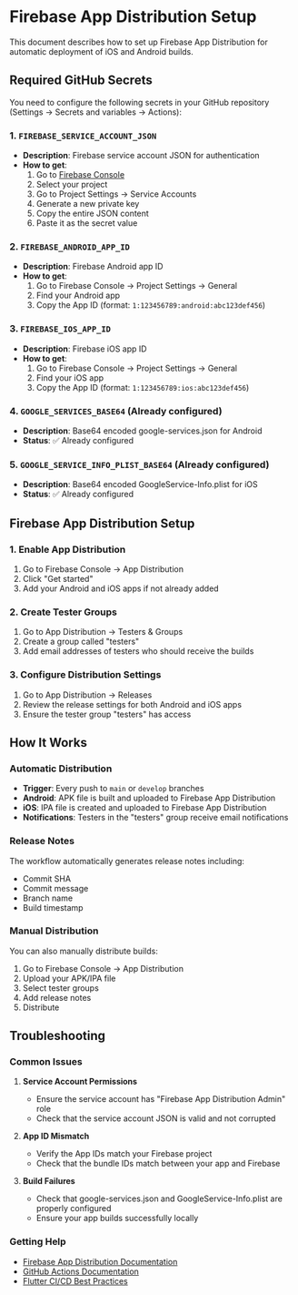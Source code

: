 # Firebase App Distribution Setup

This document describes how to set up Firebase App Distribution for automatic deployment of iOS and Android builds.

## Required GitHub Secrets

You need to configure the following secrets in your GitHub repository (Settings → Secrets and variables → Actions):

### 1. `FIREBASE_SERVICE_ACCOUNT_JSON`
- **Description**: Firebase service account JSON for authentication
- **How to get**:
  1. Go to [Firebase Console](https://console.firebase.google.com/)
  2. Select your project
  3. Go to Project Settings → Service Accounts
  4. Generate a new private key
  5. Copy the entire JSON content
  6. Paste it as the secret value

### 2. `FIREBASE_ANDROID_APP_ID`
- **Description**: Firebase Android app ID
- **How to get**:
  1. Go to Firebase Console → Project Settings → General
  2. Find your Android app
  3. Copy the App ID (format: `1:123456789:android:abc123def456`)

### 3. `FIREBASE_IOS_APP_ID`
- **Description**: Firebase iOS app ID
- **How to get**:
  1. Go to Firebase Console → Project Settings → General
  2. Find your iOS app
  3. Copy the App ID (format: `1:123456789:ios:abc123def456`)

### 4. `GOOGLE_SERVICES_BASE64` (Already configured)
- **Description**: Base64 encoded google-services.json for Android
- **Status**: ✅ Already configured

### 5. `GOOGLE_SERVICE_INFO_PLIST_BASE64` (Already configured)
- **Description**: Base64 encoded GoogleService-Info.plist for iOS
- **Status**: ✅ Already configured

## Firebase App Distribution Setup

### 1. Enable App Distribution
1. Go to Firebase Console → App Distribution
2. Click "Get started"
3. Add your Android and iOS apps if not already added

### 2. Create Tester Groups
1. Go to App Distribution → Testers & Groups
2. Create a group called "testers"
3. Add email addresses of testers who should receive the builds

### 3. Configure Distribution Settings
1. Go to App Distribution → Releases
2. Review the release settings for both Android and iOS apps
3. Ensure the tester group "testers" has access

## How It Works

### Automatic Distribution
- **Trigger**: Every push to `main` or `develop` branches
- **Android**: APK file is built and uploaded to Firebase App Distribution
- **iOS**: IPA file is created and uploaded to Firebase App Distribution
- **Notifications**: Testers in the "testers" group receive email notifications

### Release Notes
The workflow automatically generates release notes including:
- Commit SHA
- Commit message
- Branch name
- Build timestamp

### Manual Distribution
You can also manually distribute builds:
1. Go to Firebase Console → App Distribution
2. Upload your APK/IPA file
3. Select tester groups
4. Add release notes
5. Distribute

## Troubleshooting

### Common Issues

1. **Service Account Permissions**
   - Ensure the service account has "Firebase App Distribution Admin" role
   - Check that the service account JSON is valid and not corrupted

2. **App ID Mismatch**
   - Verify the App IDs match your Firebase project
   - Check that the bundle IDs match between your app and Firebase

3. **Build Failures**
   - Check that google-services.json and GoogleService-Info.plist are properly configured
   - Ensure your app builds successfully locally

### Getting Help
- [Firebase App Distribution Documentation](https://firebase.google.com/docs/app-distribution)
- [GitHub Actions Documentation](https://docs.github.com/en/actions)
- [Flutter CI/CD Best Practices](https://docs.flutter.dev/deployment/cd)